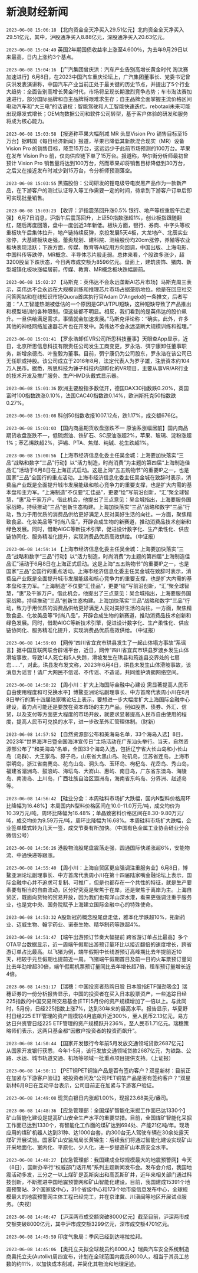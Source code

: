 # 新浪财经新闻
`2023-06-08 15:06:18` 【北向资金全天净买入29.51亿元】北向资金全天净买入29.51亿元，其中，沪股通净买入8.88亿元，深股通净买入20.63亿元。

`2023-06-08 15:04:49` 英国2年期国债收益率上涨至4.600％，为去年9月29日以来最高，日内上涨约3个基点。

`2023-06-08 15:04:16` 【广汽集团曾庆洪：汽车产业告别高增长黄金时代 淘汰赛加速进行】6月8日，在2023中国汽车重庆论坛上，广汽集团董事长、党委书记曾庆洪发表演讲称，中国汽车产业当前正处于最关键的历史节点，并提出了5个行业大趋势：全面告别高增长黄金时代，市场将呈现长期激烈竞争态势；车市淘汰赛加速进行，部分国际品牌和自主品牌将艰难求生存；自主品牌全面掌握主流价格区间电动汽车和“大三电”的话语权；智能驾驶和人工智能快速迭代，rebotaxi未来可能出现爆发式增长；OEM向数据公司和软件公司转型，基于客户体验的研发和服务将成为核心能力。

`2023-06-08 15:03:58` 【报道称苹果大幅削减 MR 头显Vision Pro 销售目标至15万台】据韩国《每日经济新闻》报道，苹果已降低其新款混合现实（MR）设备 Vision Pro 的销售目标，降至15万台，这远远少于此前市场预测的100万台。苹果在发布 Vision Pro 前，仅向供应链下单了15万台。报道称，华尔街分析师最初曾预计 Vision Pro 销售量将达到100万台，然而苹果却将销售目标降低到30万台，之后又在接近发布时减少到15万台，令分析师预测落空。

`2023-06-08 15:03:55` 黑猫股份：公司研发的锂电级导电炭黑产品作为一款新产品，在下游客户的测试认证导入等工作需要一定的时间，待拿到下游客户订单后即可实现批量销售。

`2023-06-08 15:03:23` 【收评：沪指震荡回升涨0.5% 银行、地产等权重股午后走强】 6月7日消息，沪指午后震荡回升，上证50指数涨超1%，创业板指跟随翻红，随后再度回落，盘中一度创近3年新低。板块方面，银行、券商、中字头等权重板块午后集体拉升，地产链持续反弹，京投发展5天4板，大龙地产、北辰实业涨停，大基建板块走强，蕾奥规划、建科院、测绘股份均20cm涨停，养殖等农业板块表现活跃；下跌方面，传媒、教育等AI应用方向回调，中国出版、上海电影、中国科传等跌停，MR概念、半导体芯片股走弱。总体来看，个股跌多涨少，超3200股呈下跌状态，今日两市成交额为8596亿元。盘面上，建筑装饰、猪肉、新型城镇化板块涨幅居前，传媒、教育、MR概念板块跌幅居前。

`2023-06-08 15:02:27` 【马斯克：英伟达不会永远垄断AI芯片市场】马斯克周三表示，英伟达不会永远在大规模训练和推理芯片市场占据垄断地位。他是在回应社交问答网站和在线知识市场Quora首席执行官Adam D'Angelo的一条推文，后者写道：“人工智能热潮被低估的一个原因是GPU/TPU短缺，这种短缺导致了产品推出和模型培训的各种限制，但这些都不明显。相反，我们看到的是英伟达的股价飙升。一旦供给满足需求，事情就会加速发展。”马斯克评论称：“确实。此外，许多其他的神经网络加速器芯片也在开发中。英伟达不会永远垄断大规模训练和推理。”

`2023-06-08 15:01:41` 【罗永浩卸任VR公司所思科技董事】天眼查App显示，近日，北京所思信息科技有限责任公司发生工商变更，罗永浩、弭宁康卸任董事职务，新增余德杰、叶鉴毅为董事。目前，弭宁康仍为公司股东，罗永浩在该公司已无任职或持股。该公司成立于2016年8月，法定代表人为罗子雄，注册资本约104万人民币。据悉，所思科技为锤子科技内部孵化的VR项目，主要从事VR/AR行业的技术开发及推广服务、生产HMD头戴式显示器。

`2023-06-08 15:01:36` 欧洲主要股指多数低开，德国DAX30指数跌0.20%，英国富时100指数跌涨0.10%，法国CAC40指数跌0.14%，欧洲斯托克50指数跌0.27%。

`2023-06-08 15:01:08` 科创50指数收报1007.12点，跌1.17%，成交额676亿。

`2023-06-08 15:01:03` 【国内商品期货收盘涨跌不一 原油系涨幅居前】国内商品期货收盘涨跌不一，低硫燃油、铁矿石、SC原油涨超2%，苹果、玻璃、淀粉涨超1%；苯乙烯跌超2%，沪锡、PTA、焦煤、纯碱、花生跌超1%。

`2023-06-08 15:00:56` 【上海市经济信息化委主任吴金城：上海要加快落实“三品”战略和数字“三品”行动】以“活力制造，时尚消费”为主题的第四届“上海制造佳品汇”活动于6月8日在上海正式启动。这是上海“五五购物节”的重要IP之一，也是国家“三品”全国行的重点活动。上海市经济信息化委主任吴金城在致辞时表示，消费品产业既是全面提升城市发展能级和核心竞争力的重要支撑，也是扩大内需的基本盘和主力军。“上海制造”不仅要“汇佳品”，更要“绘”写前沿创新，“汇”聚全球智慧，“惠”及千家万户。借此机会，他提出了三点意见：吴金城指出，上海要服务国家战略，持续推动“三品”创新生态构建。上海加快落实“三品”战略和数字“三品”行动，致力于用优质的消费品供给更好满足人民对美好生活的向往。一方面，聚焦精致食品、化妆美品等“时尚八品”，开辟合成生物的新赛道，推动消费品技术创新和绿色发展。同时，借助AIGC等新技术引擎，促进设计数字化、生产柔性化、供应链协同化、服务精准化提升，实现消费品优质高效供给。（中证报）

`2023-06-08 14:59:14` 【上海市经济信息化委主任吴金城：上海要加快落实“三品”战略和数字“三品”行动】以“活力制造，时尚消费”为主题的第四届“上海制造佳品汇”活动于6月8日在上海正式启动。这是上海“五五购物节”的重要IP之一，也是国家“三品”全国行的重点活动。上海市经济信息化委主任吴金城在致辞时表示，消费品产业既是全面提升城市发展能级和核心竞争力的重要支撑，也是扩大内需的基本盘和主力军。“上海制造”不仅要“汇佳品”，更要“绘”写前沿创新，“汇”聚全球智慧，“惠”及千家万户。借此机会，他提出了三点意见：吴金城指出，上海要服务国家战略，持续推动“三品”创新生态构建。上海加快落实“三品”战略和数字“三品”行动，致力于用优质的消费品供给更好满足人民对美好生活的向往。一方面，聚焦精致食品、化妆美品等“时尚八品”，开辟合成生物的新赛道，推动消费品技术创新和绿色发展。同时，借助AIGC等新技术引擎，促进设计数字化、生产柔性化、供应链协同化、服务精准化提升，实现消费品优质高效供给。（中证报）

`2023-06-08 14:59:03` 【网传“四川省宜宾市珙县发生了一起山体塌方事故”系谣言】据中国互联网联合辟谣平台，近日，网传“四川省宜宾市珙县罗渡乡发生山体滑坡事故，导致14人死亡和5人失踪，滑坡发生在珙县和筠连县交界处的七扇岩……”，对此，珙县发布发文称，2023年6月4日，珙县未发生山体滑坡事故，该消息为谣言！请广大网民不信谣、不传谣、不造谣，共同维护清朗网络空间。

`2023-06-08 14:58:22` 【周小川：扩大上海国际金融中心建设 需显著提高人民币自由使用程度和可兑换水平】博鳌亚洲论坛副理事长、中方首席代表周小川在6月8日举行的第十四届陆家嘴论坛上表示，要想进一步大幅度扩大上海国际金融中心建设，着力点可能还是要放在资本市场的主力产品，例如股票、债券、外汇、信贷，以及支付等方面更大程度的市场开放，就要求显著提高人民币自由使用的程度，提高人民币可兑换的水平，进一步改革外汇管理体制。（财新）

`2023-06-08 14:57:52` 【自然资源部公布和美海岛名单，33个海岛入选】8日，2023年“世界海洋日暨全国海洋宣传日”主场活动在广东汕头举行。当天，自然资源部公布了“和美海岛”名单，全国33个海岛入选，包括辽宁省大长山岛和小长山岛（岛群）、大王家岛、獐子岛，山东省大黑山岛、砣矶岛，江苏省连岛，上海市崇明岛，浙江省南麂岛、花鸟山岛、洞头岛、玉环岛、枸杞岛、花岙岛、秀山岛，福建省湄洲岛、鼓浪屿、海坛岛、大嵛山、惠屿、南日岛，广东省东澳岛、海陵岛、南澳岛、上川岛，广西壮族自治区涠洲岛，海南省东屿岛、分界洲、赵述岛等。

`2023-06-08 14:56:42` 【硅业分会：本周硅料市场扩大跌幅，国内N型料价格周环比降幅为16.48%】本周国内N型料价格区间在10.0-11.0万元/吨，成交均价为10.39万元/吨，周环比降幅为16.48%；单晶致密料价格区间在8.30-9.80万元/吨，成交均价为9.59万元/吨，周环比降幅为16.68%。本周硅料市场扩大跌幅，企业签单模式转为几天一签，成交节奏有所加快。（中国有色金属工业协会硅业分会微信公号）

`2023-06-08 14:56:26` 港股物流股尾盘震荡走强，圆通国际快递涨超6%，安能物流、中通快递等跟涨。

`2023-06-08 14:55:40` 【周小川：上海自贸区更应强调注重服务业】6月8日，博鳌亚洲论坛副理事长、中方首席代表周小川在第十四届陆家嘴金融论坛上表示，国际金融中心并不追求可复制、可推广，但是也都存在一个共性的特征，就是生产要素要有相当的自由流动，区分好究竟是聚焦于在岸，还是聚焦于离岸为主。上海自贸区，既面向货物的贸易开放，因为我们也有洋山深水港，看来更强调注重于服务业，也是党中央、国务院赋予上海建立国际金融中心的特殊使命。

`2023-06-08 14:53:32` A股新冠药概念股尾盘走低，雅本化学跌超10%，拓新药业、迈威生物、翰宇药业、诺泰生物、精华制药等跌超4%。

`2023-06-08 14:51:47` 【端午出游预订节奏大幅提前 跨省游订单占比最高】多个OTA平台数据显示，近一周端午假期出游预订量环比以接近翻倍的速度增长，跨省游订单占比最高。以飞猪为例，端午假期中长线游预订高峰期比去年提前近10天，相较于元旦假期也提前近一周。飞猪端午假期首日及前一日的火车票预订量同比去年劲增超30倍，端午假期机票预订量同比去年增长超7倍，租车预订量增长近4倍。

`2023-06-08 14:51:17` 【瑞穗：中国投资者热购日股 日本股指ETF强劲吸金】瑞穗证券的一份分析报告显示，中国的投资者在买入日本股票资产，一些追踪日经225指数的中国交易所交易基金(ETF)5月份的资产规模增加了一倍以上。与此同时，5月份，日经225指数上涨7%，达到30年来的最高水平。报告显示，华夏野村日经225 ETF管理的资产规模较4月底飙升近300%，至人民币2.13亿元，易方达日兴资管日经225 ETF管理的资产规模跃升236%，至人民币1.71亿元。瑞穗策略师们表示，这两只基金都“因散户投资者的投资而飙升”。

`2023-06-08 14:50:44` 【国家开发银行今年前5月发放交通领域贷款2687亿元】从国家开发银行获悉，今年1-5月，该行发放交通领域贷款2687亿元，为铁路、公路、水运、城市轨道交通、机场等领域一批重点项目提供支持。（上证报）

`2023-06-08 14:50:11` 【PET铜PET铜箔产品是否有签约客户？双星新材：目前正在加紧与下游客户验证】被投资者问及“公司PET铜箔产品是否有签约客户？”双星新材6月8日在互动平台表示，公司目前正在加紧与下游客户验证。

`2023-06-08 14:49:08` 现货白银日内涨超1.00%，现报23.68美元/盎司。

`2023-06-08 14:48:36` 【应急管理部：全国煤矿智能化采掘工作面已达1330个】矿山智能化建设是提高矿山安全生产水平的重要举措。目前，全国煤矿智能化采掘工作面已达到1330个，有智能化工作面的煤矿达到694处、产能21亿吨/年。现场应用的煤矿机器人达到31种、达1000台套，约300台无人驾驶车辆在30余处露天煤矿开展试验。国家矿山安监局局长黄锦生：后续我们将通过智能化建设实现矿山开采地面化、室内化、平原化、少人化，进一步提高矿山本质安全水平。

`2023-06-08 14:48:27` 【应急管理部：我国建成全球规模最大的地震预警网】今天（8日），国新办举行“权威部门话开局”系列主题新闻发布会。发布会介绍，我国地震活动多发，三分之一以上煤矿是瓦斯突出和高瓦斯矿井，近年来相关部门通过科技创新，不断推进中国地震预警网和矿山智能化建设。目前，我国建成15391个地震预警站、3个国家级中心，31个省级中心和173个地市级信息发布中心，全球规模最大的地震预警网主体工程已经完工，并在京津冀、川滇闽等地区开展试点服务。（央视）

`2023-06-08 14:46:47` 【沪深两市成交额突破8000亿元】截至目前，沪深两市成交额突破8000亿元，其中沪市成交额3299亿元，深市成交额4701亿元。

`2023-06-08 14:45:59` 印度气象局：季风已经到达喀拉拉邦。

`2023-06-08 14:45:06` 【奥托立夫拟全球裁员约8000人】瑞典汽车安全系统制造商奥托立夫(Autoliv)周四宣布，计划在全球范围内裁员8000人，相当于其员工总数的约11%，以加快成本削减，并简化其物流和地理足迹。

